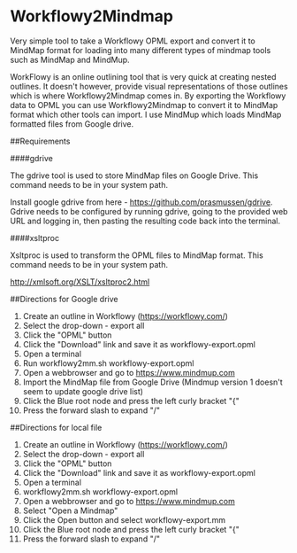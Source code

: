 # Workflowy2Mindmap
Very simple tool to take a Workflowy OPML export and convert it to MindMap 
format for loading into many different types of mindmap tools such as MindMap and MindMup.

WorkFlowy is an online outlining tool that is very quick at creating nested outlines. It doesn't however, provide
visual representations of those outlines which is where Workflowy2Mindmap comes in. By exporting the Workflowy
data to OPML you can use Workflowy2Mindmap to convert it to MindMap format which other tools can import. I use 
MindMup which loads MindMap formatted files from Google drive.

##Requirements

####gdrive

The gdrive tool is used to store MindMap files on Google Drive.
This command needs to be in your system path.

Install google gdrive from here - https://github.com/prasmussen/gdrive.
Gdrive needs to be configured by running gdrive, going to the provided web URL and 
logging in, then pasting the resulting code back into the terminal.

####xsltproc

Xsltproc is used to transform the OPML files to MindMap format. This command
needs to be in your system path.

http://xmlsoft.org/XSLT/xsltproc2.html

##Directions for Google drive

1. Create an outline in Workflowy (https://workflowy.com/)
2. Select the drop-down - export all
3. Click the "OPML" button
4. Click the "Download" link and save it as workflowy-export.opml
5. Open a terminal
3. Run workflowy2mm.sh workflowy-export.opml
4. Open a webbrowser and go to https://www.mindmup.com
5. Import the MindMap file from Google Drive (Mindmup version 1 doesn't seem to update google drive list)
6. Click the Blue root node and press the left curly bracket "{"
7. Press the forward slash to expand "/"

##Directions for local file

1. Create an outline in Workflowy (https://workflowy.com/)
2. Select the drop-down - export all
3. Click the "OPML" button
4. Click the "Download" link and save it as workflowy-export.opml
5. Open a terminal
6. workflowy2mm.sh workflowy-export.opml
7. Open a webbrowser and go to https://www.mindmup.com
8. Select "Open a Mindmap"
9. Click the Open button and select workflowy-export.mm
10. Click the Blue root node and press the left curly bracket "{"
11. Press the forward slash to expand "/"
